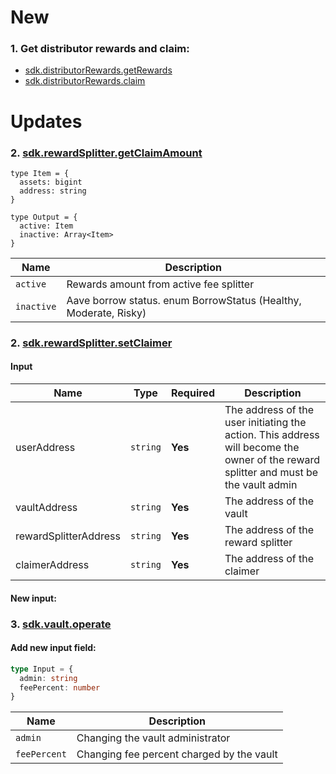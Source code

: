 # New
### 1. Get distributor rewards and claim:
- [sdk.distributorRewards.getRewards](/distributorRewards/requests/getrewards)
- [sdk.distributorRewards.claim](/distributorRewards/transactions/claim)

# Updates
### 2. [sdk.rewardSplitter.getClaimAmount](https://sdk.stakewise.io/rewardSplitter/requests/getclaimamount)

```
type Item = {
  assets: bigint
  address: string
}

type Output = {
  active: Item
  inactive: Array<Item>
}
```

| Name             | Description                                                      |
|------------------|------------------------------------------------------------------|
| `active`   | Rewards amount from active fee splitter |
| `inactive` | Aave borrow status. enum BorrowStatus (Healthy, Moderate, Risky) |


### 2. [sdk.rewardSplitter.setClaimer](https://sdk.stakewise.io/rewardSplitter/transactions/setclaimer)

#### Input
| Name                  | Type     | Required | Description                                                                                                                          |
|-----------------------|----------|----------|--------------------------------------------------------------------------------------------------------------------------------------|
| userAddress           | `string` | **Yes**  | The address of the user initiating the action. This address will become the owner of the reward splitter and must be the vault admin |
| vaultAddress          | `string` | **Yes**  | The address of the vault                                                                                                             |
| rewardSplitterAddress | `string` | **Yes**  | The address of the reward splitter                                                                                                   |
| claimerAddress        | `string` | **Yes**  | The address of the claimer                                                                                                           |


#### New input:

### 3. [sdk.vault.operate](https://sdk.stakewise.io/vault/transactions/operate)

#### Add new input field:

```ts
type Input = {
  admin: string
  feePercent: number
}

```
| Name           | Description                                                  |
|----------------|--------------------------------------------------------------|
| `admin`        | Changing the vault administrator                             |
| `feePercent`   | Changing fee percent charged by the vault                    |
